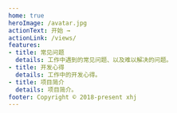 ```yaml
---
home: true
heroImage: /avatar.jpg
actionText: 开始 →
actionLink: /views/
features:
- title: 常见问题
  details: 工作中遇到的常见问题、以及难以解决的问题。
- title: 开发心得
  details: 工作中的开发心得。
- title: 项目简介
  details: 项目简介。
footer: Copyright © 2018-present xhj
---
```

